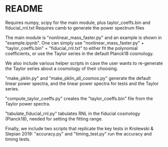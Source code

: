 # README #

Requires numpy, scipy for the main module, plus taylor_coeffs.bin and fiducial_rnl.txt
Requires camb to generate the power spectrum files

The main module is "nonlinear_mass_faster.py" and an example is shown in "example.ipynb".
One can simply use "nonlinear_mass_faster.py" + "taylor_coeffs.bin" + "fiducial_rnl.txt" to either fit the polynomial
coefficients, or use the Taylor series in the default Planck18 cosmology.

We also include various helper scripts in case the user wants to re-generate the Taylor
series about a cosmology of their choosing.

"make_pklin.py" and "make_pklin_all_cosmos.py" generate the default linear power spectra,
and the linear power spectra for tests and the Taylor series.

"compute_taylor_coeffs.py" creates the "taylor_coeffs.bin" file from the Taylor power spectra.

"tabulate_fiducial_rnl.py" tabulates RNL in the fiducial cosmology (Planck18), needed
for setting the fitting range.

Finally, we include two scripts that replicate the key tests in Krolewski & Slepian 2019:
"accuracy.py" and "timing_test.py" run the accuracy and timing tests.
